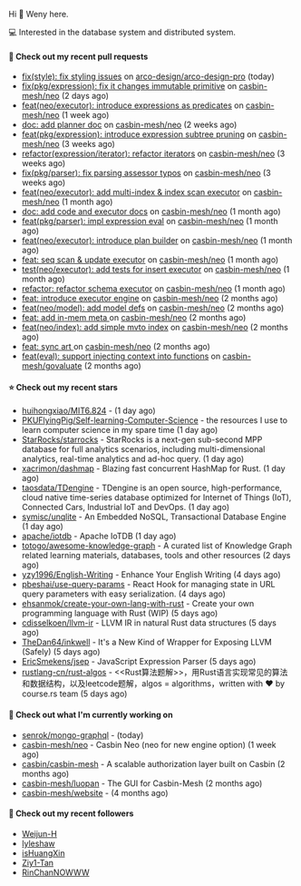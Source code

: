 Hi 👋 Weny here.

💻 Interested in the database system and distributed system.

#### 🔨 Check out my recent pull requests

- [fix(style): fix styling issues](https://github.com/arco-design/arco-design-pro/pull/78) on [arco-design/arco-design-pro](https://github.com/arco-design/arco-design-pro) (today)
- [fix(pkg/expression): fix it changes immutable primitive](https://github.com/casbin-mesh/neo/pull/67) on [casbin-mesh/neo](https://github.com/casbin-mesh/neo) (2 days ago)
- [feat(neo/executor): introduce expressions as predicates](https://github.com/casbin-mesh/neo/pull/65) on [casbin-mesh/neo](https://github.com/casbin-mesh/neo) (1 week ago)
- [doc: add planner doc](https://github.com/casbin-mesh/neo/pull/62) on [casbin-mesh/neo](https://github.com/casbin-mesh/neo) (2 weeks ago)
- [feat(pkg/expression): introduce expression subtree pruning](https://github.com/casbin-mesh/neo/pull/61) on [casbin-mesh/neo](https://github.com/casbin-mesh/neo) (3 weeks ago)
- [refactor(expression/iterator): refactor iterators](https://github.com/casbin-mesh/neo/pull/60) on [casbin-mesh/neo](https://github.com/casbin-mesh/neo) (3 weeks ago)
- [fix(pkg/parser): fix parsing assessor typos](https://github.com/casbin-mesh/neo/pull/59) on [casbin-mesh/neo](https://github.com/casbin-mesh/neo) (3 weeks ago)
- [feat(neo/executor): add multi-index &amp; index scan executor](https://github.com/casbin-mesh/neo/pull/57) on [casbin-mesh/neo](https://github.com/casbin-mesh/neo) (1 month ago)
- [doc: add code and executor docs](https://github.com/casbin-mesh/neo/pull/55) on [casbin-mesh/neo](https://github.com/casbin-mesh/neo) (1 month ago)
- [feat(pkg/parser): impl expression eval](https://github.com/casbin-mesh/neo/pull/54) on [casbin-mesh/neo](https://github.com/casbin-mesh/neo) (1 month ago)
- [feat(neo/executor): introduce plan builder](https://github.com/casbin-mesh/neo/pull/52) on [casbin-mesh/neo](https://github.com/casbin-mesh/neo) (1 month ago)
- [feat: seq scan &amp; update executor](https://github.com/casbin-mesh/neo/pull/49) on [casbin-mesh/neo](https://github.com/casbin-mesh/neo) (1 month ago)
- [test(neo/executor): add tests for insert executor](https://github.com/casbin-mesh/neo/pull/48) on [casbin-mesh/neo](https://github.com/casbin-mesh/neo) (1 month ago)
- [refactor: refactor schema executor](https://github.com/casbin-mesh/neo/pull/47) on [casbin-mesh/neo](https://github.com/casbin-mesh/neo) (1 month ago)
- [feat: introduce executor engine](https://github.com/casbin-mesh/neo/pull/43) on [casbin-mesh/neo](https://github.com/casbin-mesh/neo) (2 months ago)
- [feat(neo/model): add model defs](https://github.com/casbin-mesh/neo/pull/41) on [casbin-mesh/neo](https://github.com/casbin-mesh/neo) (2 months ago)
- [feat: add in-mem meta ](https://github.com/casbin-mesh/neo/pull/40) on [casbin-mesh/neo](https://github.com/casbin-mesh/neo) (2 months ago)
- [feat(neo/index): add simple mvto index](https://github.com/casbin-mesh/neo/pull/38) on [casbin-mesh/neo](https://github.com/casbin-mesh/neo) (2 months ago)
- [feat: sync art ](https://github.com/casbin-mesh/neo/pull/35) on [casbin-mesh/neo](https://github.com/casbin-mesh/neo) (2 months ago)
- [feat(eval): support injecting context into functions](https://github.com/casbin-mesh/govaluate/pull/1) on [casbin-mesh/govaluate](https://github.com/casbin-mesh/govaluate) (2 months ago)

#### ⭐ Check out my recent stars

- [huihongxiao/MIT6.824](https://github.com/huihongxiao/MIT6.824) -  (1 day ago)
- [PKUFlyingPig/Self-learning-Computer-Science](https://github.com/PKUFlyingPig/Self-learning-Computer-Science) - the resources I use to learn computer science in my spare time (1 day ago)
- [StarRocks/starrocks](https://github.com/StarRocks/starrocks) - StarRocks is a next-gen sub-second MPP database for full analytics scenarios, including multi-dimensional analytics, real-time analytics and ad-hoc query. (1 day ago)
- [xacrimon/dashmap](https://github.com/xacrimon/dashmap) - Blazing fast concurrent HashMap for Rust. (1 day ago)
- [taosdata/TDengine](https://github.com/taosdata/TDengine) - TDengine is an open source, high-performance, cloud native time-series database optimized for Internet of Things (IoT), Connected Cars, Industrial IoT and DevOps. (1 day ago)
- [symisc/unqlite](https://github.com/symisc/unqlite) - An Embedded NoSQL, Transactional Database Engine (1 day ago)
- [apache/iotdb](https://github.com/apache/iotdb) - Apache IoTDB (1 day ago)
- [totogo/awesome-knowledge-graph](https://github.com/totogo/awesome-knowledge-graph) - A curated list of Knowledge Graph related learning materials, databases, tools and other resources (2 days ago)
- [yzy1996/English-Writing](https://github.com/yzy1996/English-Writing) - Enhance Your English Writing (4 days ago)
- [pbeshai/use-query-params](https://github.com/pbeshai/use-query-params) - React Hook for managing state in URL query parameters with easy serialization. (4 days ago)
- [ehsanmok/create-your-own-lang-with-rust](https://github.com/ehsanmok/create-your-own-lang-with-rust) - Create your own programming language with Rust (WIP) (5 days ago)
- [cdisselkoen/llvm-ir](https://github.com/cdisselkoen/llvm-ir) - LLVM IR in natural Rust data structures (5 days ago)
- [TheDan64/inkwell](https://github.com/TheDan64/inkwell) - It&#39;s a New Kind of Wrapper for Exposing LLVM (Safely) (5 days ago)
- [EricSmekens/jsep](https://github.com/EricSmekens/jsep) - JavaScript Expression Parser (5 days ago)
- [rustlang-cn/rust-algos](https://github.com/rustlang-cn/rust-algos) - &lt;&lt;Rust算法题解&gt;&gt;，用Rust语言实现常见的算法和数据结构，以及leetcode题解，algos = algorithms，written with ❤️ by course.rs team (5 days ago)

#### 👷 Check out what I'm currently working on

- [senrok/mongo-graphql](https://github.com/senrok/mongo-graphql) -  (today)
- [casbin-mesh/neo](https://github.com/casbin-mesh/neo) - Casbin Neo (neo for new engine option) (1 week ago)
- [casbin/casbin-mesh](https://github.com/casbin/casbin-mesh) - A scalable authorization layer built on Casbin (2 months ago)
- [casbin-mesh/luopan](https://github.com/casbin-mesh/luopan) - The GUI for Casbin-Mesh (2 months ago)
- [casbin-mesh/website](https://github.com/casbin-mesh/website) -  (4 months ago)

#### 👯 Check out my recent followers

- [Weijun-H](https://github.com/Weijun-H)
- [lyleshaw](https://github.com/lyleshaw)
- [isHuangXin](https://github.com/isHuangXin)
- [Ziy1-Tan](https://github.com/Ziy1-Tan)
- [RinChanNOWWW](https://github.com/RinChanNOWWW)



